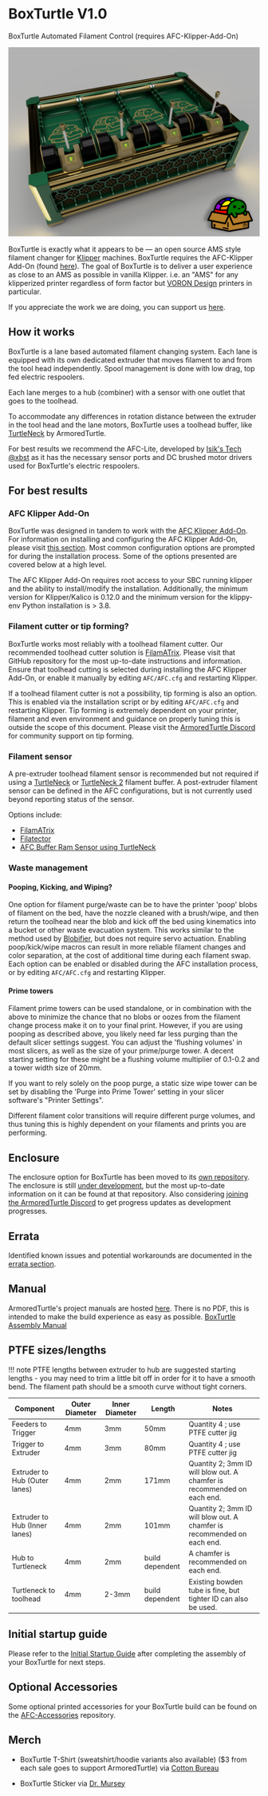 # BoxTurtle V1.0

BoxTurtle Automated Filament Control (requires AFC-Klipper-Add-On)

![BT_Render](../assets/images/boxturtle-render.png)


BoxTurtle is exactly what it appears to be — an open source AMS style filament changer
for [Klipper](https://klipper3d.org) machines.
BoxTurtle requires the AFC-Klipper Add-On (found [here](https://github.com/ArmoredTurtle/AFC-Klipper-Add-On)).
The goal of BoxTurtle is to deliver a user experience as close to an AMS as possible in vanilla Klipper. i.e. an "AMS"
for any klipperized printer regardless of form factor but [VORON Design](https://vorondesign.com) printers in
particular.

If you appreciate the work we are doing, you can support
us [here](https://www.paypal.com/donate/?hosted_button_id=J4WRJBYGFYHLE).

## How it works

BoxTurtle is a lane based automated filament changing system. Each lane is equipped with its own dedicated extruder that
moves filament to and from the tool head independently. Spool management is done with low drag, top fed electric
respoolers.

Each lane merges to a hub (combiner) with a sensor with one outlet that goes to the toolhead.

To accommodate any differences in rotation distance between the extruder in the tool head and the lane motors, BoxTurtle
uses a toolhead buffer, like [TurtleNeck](https://github.com/ArmoredTurtle/TurtleNeck) by ArmoredTurtle.

For best results we recommend the AFC-Lite, developed by [Isik's Tech @xbst](https://github.com/xbst/AFC-Lite/) as it
has the necessary sensor ports and DC brushed motor drivers used for BoxTurtle's electric respoolers.

## For best results

### AFC Klipper Add-On

BoxTurtle was designed in tandem to work with
the [AFC Klipper Add-On](https://github.com/ArmoredTurtle/AFC-Klipper-Add-On). For information on installing and
configuring the AFC Klipper Add-On, please visit [this section](../afc-klipper-add-on/installation/getting-started.md). 
Most common
configuration options are prompted for during the installation process. Some of the options presented are covered below
at a high level.

The AFC Klipper Add-On requires root access to your SBC running klipper and the ability to install/modify the
installation. Additionally, the minimum version for Klipper/Kalico is 0.12.0 and the minimum version for the klippy-env
Python installation is > 3.8.

### Filament cutter or tip forming?

BoxTurtle works most reliably with a toolhead filament cutter. Our recommended toolhead cutter solution
is [FilamATrix](https://github.com/thunderkeys/FilamATrix). Please visit that GitHub repository for the most up-to-date
instructions and information. Ensure that toolhead cutting is selected during installing the AFC Klipper Add-On, or
enable it manually by editing `AFC/AFC.cfg` and restarting Klipper.

If a toolhead filament cutter is not a possibility, tip forming is also an option. This is enabled via the installation
script or by editing `AFC/AFC.cfg` and restarting Klipper. Tip forming is extremely dependent on your printer,
filament and even environment and guidance on properly tuning this is outside the scope of this document. Please visit
the [ArmoredTurtle Discord](https://discord.gg/eT8zc3bvPR) for community support on tip forming.

### Filament sensor

A pre-extruder toolhead filament sensor is recommended but not required if using
a [TurtleNeck](https://github.com/ArmoredTurtle/TurtleNeck)
or [TurtleNeck 2](https://github.com/ArmoredTurtle/TurtleNeck2.0) filament buffer. A post-extruder filament sensor can
be defined in the AFC configurations, but is not currently used beyond reporting status of the sensor.

Options include:

- [FilamATrix](https://github.com/thunderkeys/FilamATrix)
- [Filatector](https://github.com/ArmoredTurtle/Filatector)
- [AFC Buffer Ram Sensor using TurtleNeck](../afc-klipper-add-on/installation/buffer-ram-sensor.md)

### Waste management

#### Pooping, Kicking, and Wiping?

One option for filament purge/waste can be to have the printer 'poop' blobs of filament on the bed, have the nozzle
cleaned with a brush/wipe, and then return the toolhead near the blob and kick off the bed using kinematics into a
bucket or other waste evacuation system. This works similar to the method used
by [Blobifier](https://github.com/Dendrowen/Blobifier), but does not require servo actuation. Enabling poop/kick/wipe
macros can result in more reliable filament changes and color separation, at the cost of additional time during each
filament swap. Each option can be enabled or disabled during the AFC installation process, or by editing `AFC/AFC.cfg`
and restarting Klipper.

#### Prime towers
Filament prime towers can be used standalone, or in combination with the above to minimize the chance that no blobs or
oozes from the filament change process make it on to your final print. However, if you are using pooping as described
above, you likely need far less purging than the default slicer settings suggest. You can adjust the 'flushing volumes'
in most slicers, as well as the size of your prime/purge tower. A decent starting setting for these might be a flushing
volume multiplier of 0.1-0.2 and a tower width size of 20mm.

If you want to rely solely on the poop purge, a static size wipe tower can be set by disabling the 'Purge into Prime
Tower' setting in your slicer software's "Printer Settings".

Different filament color transitions will require different purge volumes, and thus tuning this is highly dependent on
your filaments and prints you are performing.

## Enclosure
The enclosure option for BoxTurtle has been moved to
its [own repository](https://github.com/ArmoredTurtle/BoxTurtle-Enclosure). The enclosure is
still [under development](https://www.youtube.com/watch?v=Jjgi8q28Y2o), but the most up-to-date information on it can be
found at that repository. Also considering [joining the ArmoredTurtle Discord](https://discord.gg/eT8zc3bvPR) to get
progress updates as development progresses.

## Errata
Identified known issues and potential workarounds are documented in the [errata section](./errata.md).

## Manual
ArmoredTurtle's project manuals are hosted [here](https://armoredturtle.xyz). There is no PDF, this is intended to make
the build experience as easy as possible.
[BoxTurtle Assembly Manual](https://armoredturtle.xyz/manual-sections.html?manual=boxturtle)

## PTFE sizes/lengths
!!! note
      PTFE lengths between extruder to hub are suggested starting lengths - you may need to trim a little bit off in
      order for it to have a smooth bend. The filament path should be a smooth curve without tight corners.

| Component                     | Outer Diameter | Inner Diameter | Length          | Notes                                                                   |
|-------------------------------|----------------|----------------|-----------------|-------------------------------------------------------------------------|
| Feeders to Trigger            | 4mm            | 3mm            | 50mm            | Quantity 4 ; use PTFE cutter jig                                        |
| Trigger to Extruder           | 4mm            | 3mm            | 80mm            | Quantity 4 ; use PTFE cutter jig                                        |
| Extruder to Hub (Outer lanes) | 4mm            | 2mm            | 171mm           | Quantity 2; 3mm ID will blow out. A chamfer is recommended on each end. |
| Extruder to Hub (Inner lanes) | 4mm            | 2mm            | 101mm           | Quantity 2; 3mm ID will blow out. A chamfer is recommended on each end. |
| Hub to Turtleneck             | 4mm            | 2mm            | build dependent | A chamfer is recommended on each end.                                   |
| Turtleneck to toolhead        | 4mm            | 2-3mm          | build dependent | Existing bowden tube is fine, but tighter ID can also be used.          |

## Initial startup guide
Please refer to the [Initial Startup Guide](./initial_startup/01-overview.md) after completing the 
assembly of your 
BoxTurtle for next
steps.

## Optional Accessories
Some optional printed accessories for your BoxTurtle build can be found on
the [AFC-Accessories](https://github.com/ArmoredTurtle/AFC-Accessories) repository.

## Merch
- BoxTurtle T-Shirt (sweatshirt/hoodie variants also available) ($3 from each sale goes to support ArmoredTurtle)
  via [Cotton Bureau](https://cottonbureau.com/p/QKF5XC/shirt/colored-box-turtle#/26921844/tee-men-premium-lightweight-vintage-black-tri-blend-s)

- BoxTurtle Sticker via [Dr. Mursey](https://drmursey.myshopify.com/products/box-turtle)
